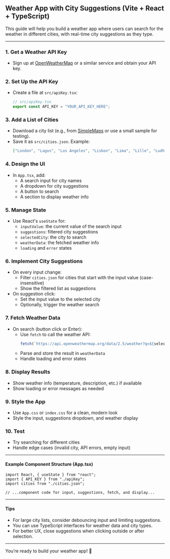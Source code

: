 ## Weather App with City Suggestions (Vite + React + TypeScript)

This guide will help you build a weather app where users can search for the weather in different cities, with real-time city suggestions as they type.

---

### 1. Get a Weather API Key
- Sign up at [OpenWeatherMap](https://openweathermap.org/) or a similar service and obtain your API key.

### 2. Set Up the API Key
- Create a file at `src/apiKey.tsx`:
  ```ts
  // src/apiKey.tsx
  export const API_KEY = "YOUR_API_KEY_HERE";
  ```

### 3. Add a List of Cities
- Download a city list (e.g., from [SimpleMaps](https://simplemaps.com/data/world-cities) or use a small sample for testing).
- Save it as `src/cities.json`. Example:
  ```json
  ["London", "Lagos", "Los Angeles", "Lisbon", "Lima", "Lille", "Ludhiana"]
  ```

### 4. Design the UI
- In `App.tsx`, add:
  - A search input for city names
  - A dropdown for city suggestions
  - A button to search
  - A section to display weather info

### 5. Manage State
- Use React's `useState` for:
  - `inputValue`: the current value of the search input
  - `suggestions`: filtered city suggestions
  - `selectedCity`: the city to search
  - `weatherData`: the fetched weather info
  - `loading` and `error` states

### 6. Implement City Suggestions
- On every input change:
  - Filter `cities.json` for cities that start with the input value (case-insensitive)
  - Show the filtered list as suggestions
- On suggestion click:
  - Set the input value to the selected city
  - Optionally, trigger the weather search

### 7. Fetch Weather Data
- On search (button click or Enter):
  - Use `fetch` to call the weather API:
    ```ts
    fetch(`https://api.openweathermap.org/data/2.5/weather?q=${selectedCity}&appid=${API_KEY}&units=metric`)
    ```
  - Parse and store the result in `weatherData`
  - Handle loading and error states

### 8. Display Results
- Show weather info (temperature, description, etc.) if available
- Show loading or error messages as needed

### 9. Style the App
- Use `App.css` or `index.css` for a clean, modern look
- Style the input, suggestions dropdown, and weather display

### 10. Test
- Try searching for different cities
- Handle edge cases (invalid city, API errors, empty input)

---

#### Example Component Structure (App.tsx)

```tsx
import React, { useState } from "react";
import { API_KEY } from "./apiKey";
import cities from "./cities.json";

// ...component code for input, suggestions, fetch, and display...
```

---

#### Tips
- For large city lists, consider debouncing input and limiting suggestions.
- You can use TypeScript interfaces for weather data and city types.
- For better UX, close suggestions when clicking outside or after selection.

---

You’re ready to build your weather app! 🎉
